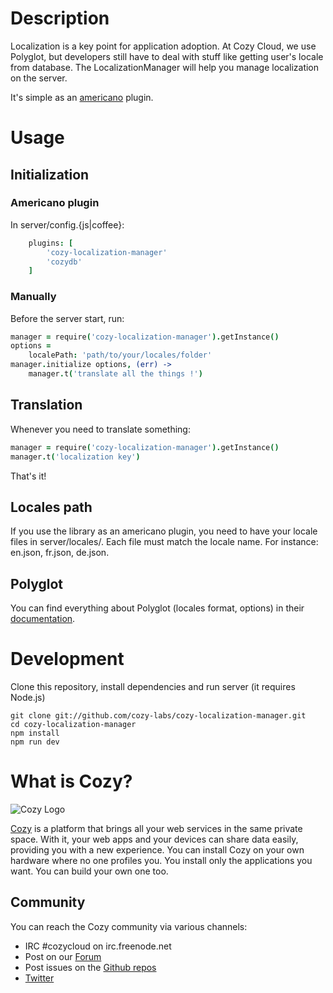 # Description

Localization is a key point for application adoption. At Cozy Cloud, we use Polyglot, but developers still have to deal with stuff like getting user's locale from database. The LocalizationManager will help you manage localization on the server.

It's simple as an [americano](https://github.com/cozy/americano) plugin.

# Usage

## Initialization
### Americano plugin
In server/config.{js|coffee}:
```coffeescript
    plugins: [
        'cozy-localization-manager'
        'cozydb'
    ]
```

### Manually
Before the server start, run:
```coffeescript
manager = require('cozy-localization-manager').getInstance()
options =
    localePath: 'path/to/your/locales/folder'
manager.initialize options, (err) ->
    manager.t('translate all the things !')
```

## Translation
Whenever you need to translate something:

```coffeescript
manager = require('cozy-localization-manager').getInstance()
manager.t('localization key')
```

That's it!

## Locales path
If you use the library as an americano plugin, you need to have your locale files in server/locales/.
Each file must match the locale name. For instance: en.json, fr.json, de.json.

## Polyglot
You can find everything about Polyglot (locales format, options) in their [documentation](http://airbnb.io/polyglot.js/).


# Development

Clone this repository, install dependencies and run server (it requires Node.js)

    git clone git://github.com/cozy-labs/cozy-localization-manager.git
    cd cozy-localization-manager
    npm install
    npm run dev


# What is Cozy?

![Cozy Logo](https://raw.github.com/cozy/cozy-setup/gh-pages/assets/images/happycloud.png)

[Cozy](http://cozy.io) is a platform that brings all your web services in the
same private space.  With it, your web apps and your devices can share data
easily, providing you
with a new experience. You can install Cozy on your own hardware where no one
profiles you. You install only the applications you want. You can build your
own one too.

## Community

You can reach the Cozy community via various channels:

* IRC #cozycloud on irc.freenode.net
* Post on our [Forum](https://forum.cozy.io/)
* Post issues on the [Github repos](https://github.com/cozy/)
* [Twitter](http://twitter.com/mycozycloud)
